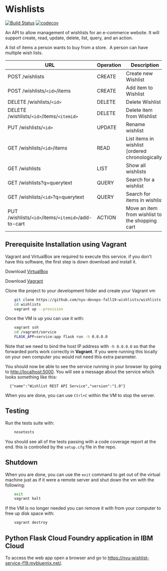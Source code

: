 # Wishlists
[![Build Status](https://www.travis-ci.org/nyu-devops-fall19-wishlists/wishlists.svg?branch=master)](https://www.travis-ci.org/nyu-devops-fall19-wishlists/wishlists)
[![codecov](https://codecov.io/gh/nyu-devops-fall19-wishlists/wishlists/branch/master/graph/badge.svg)](https://codecov.io/gh/nyu-devops-fall19-wishlists/wishlists)

An API to allow management of wishlists for an e-commerce website. It will support create, read, update, delete, list, query, and an action.

A list of items a person wants to buy from a store.  A person can have multiple wish lists.

URL | Operation | Description
-- | -- | --
POST /wishlists | CREATE | Create new Wishlist
POST /wishlists/`<id>`/items | CREATE | Add item to Wishlist
DELETE /wishlists/`<id>` | DELETE | Delete Wishlist
DELETE /wishlists/`<id>`/items/`<itemid>` | DELETE | Delete item from Wishlist
PUT /wishlists/`<id>` | UPDATE | Rename wishlist
GET /wishlists/`<id>`/items | READ | List items in wishlist [ordered chronologically]
GET /wishlists | LIST | Show all wishlists
GET /wishlists?q=querytext | QUERY | Search for a wishlist
GET /wishlists/`<id>`?q=querytext | QUERY | Search for items in wishlist
PUT /wishlists/`<id>`/items/`<itemid>`/add-to-cart | ACTION | Move an item from wishlist to the shopping cart

## Prerequisite Installation using Vagrant

Vagrant and VirtualBox are required to execute this service. if you don't have this software, the first step is down download and install it.

Download [VirtualBox](https://www.virtualbox.org/)

Download [Vagrant](https://www.vagrantup.com/)

Clone the project to your development folder and create your Vagrant vm

```sh
    git clone https://github.com/nyu-devops-fall19-wishlists/wishlists.git
    cd wishlists
    vagrant up --provision
```

Once the VM is up you can use it with:

```sh
    vagrant ssh
    cd /vagrant/service
    FLASK_APP=service:app flask run -h 0.0.0.0
```


Note that we need to bind the host IP address with `-h 0.0.0.0` so that the forwarded ports work correctly in **Vagrant**. If you were running this locally on your own computer you would not need this extra parameter.

You should now be able to see the service running in your browser by going to
[http://localhost:5000](http://localhost:5000). You will see a message about the
service which looks something like this:

```
  {"name":"Wishlist REST API Service","version":"1.0"}
```

When you are done, you can use `Ctrl+C` within the VM to stop the server.

## Testing

Run the tests suite with:

```sh
    nosetests
```

You should see all of the tests passing with a code coverage report at the end. this is controlled by the `setup.cfg` file in the repo.

## Shutdown

When you are done, you can use the `exit` command to get out of the virtual machine just as if it were a remote server and shut down the vm with the following:

```sh
    exit
    vagrant halt
```

If the VM is no longer needed you can remove it with from your computer to free up disk space with:

```sh
    vagrant destroy
```

##  Python Flask Cloud Foundry application in IBM Cloud

To access the web app open a browser and go to https://nyu-wishlist-service-f19.mybluemix.net/. 
